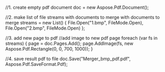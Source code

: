 
//1. create empty pdf document
doc = new Aspose.Pdf.Document();

//2. make list of file streams with documents to merge with documents to merge
streams = new List<Stream>() { File.Open("1.bmp", FileMode.Open), File.Open("2.bmp", FileMode.Open) };

//3. add new page to pdf
//add image to new pdf page
foreach (var fs in streams)
{
	page = doc.Pages.Add();
 	page.AddImage(fs, new Aspose.Pdf.Rectangle(0, 0, 700, 1000));
 }

//4. save result pdf to file
doc.Save("Merger_bmp_pdf.pdf", Aspose.Pdf.SaveFormat.Pdf);
